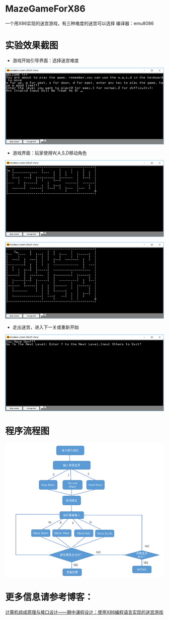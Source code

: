 # MazeGameForX86
一个用X86实现的迷宫游戏，有三种难度的迷宫可以选择
编译器：emu8086
# 实验效果截图

* 游戏开始引导界面：选择迷宫难度

![](https://raw.githubusercontent.com/LittleFish33/MazeGameForX86/master/image/MazeGame2.png)

* 游戏界面：玩家使用W,A,S,D移动角色

![](https://raw.githubusercontent.com/LittleFish33/MazeGameForX86/master/image/MazeGame3.png)

![](https://raw.githubusercontent.com/LittleFish33/MazeGameForX86/master/image/MazeGame5.png)

* 走出迷宫，进入下一关或重新开始

![](https://raw.githubusercontent.com/LittleFish33/MazeGameForX86/master/image/MazeGame4.png)

# 程序流程图

![](https://raw.githubusercontent.com/LittleFish33/MazeGameForX86/master/image/MazeGame1.png)

# 更多信息请参考博客：
[计算机组成原理与接口设计——期中课程设计：使用X86编程语言实现的迷宫游戏](http://littlefish33.cn/COD/MazeGame/)
